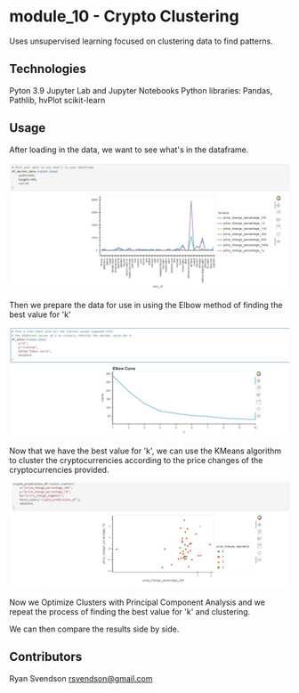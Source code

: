 # module_10 - Crypto Clustering

Uses unsupervised learning focused on clustering data to find patterns. 


## Technologies

Pyton 3.9
Jupyter Lab and Jupyter Notebooks
Python libraries: Pandas, Pathlib, hvPlot
scikit-learn


## Usage

After loading in the data, we want to see what's in the dataframe. 

![market data line plot](Starter_Code/Images/mod_10_1.jpg)

Then we prepare the data for use in using the Elbow method of finding the best value for 'k'

![Plot a line chart with all the inertia values computed with the different values of k to visually identify the optimal value for k.](Starter_Code/Images/mod_10_2.jpg)

Now that we have the best value for 'k', we can use the KMeans algorithm to cluster the cryptocurrencies according to the price changes of the cryptocurrencies provided.

![scatter plot of price change segments by price % change in 7days and price % change in 24hrs ](Starter_Code/Images/mod_10_3.jpg)

Now we Optimize Clusters with Principal Component Analysis and we repeat the process of finding the best value for 'k' and clustering. 

We can then compare the results side by side. 

## Contributors

Ryan Svendson
rsvendson@gmail.com